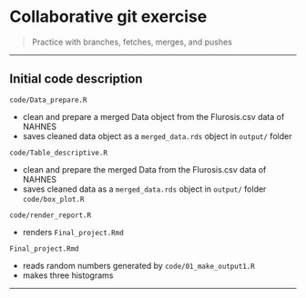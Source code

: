 # Collaborative git exercise

> Practice with branches, fetches, merges, and pushes

------------------------------------------------------------------------

## Initial code description

`code/Data_prepare.R`

  - clean and prepare a merged Data object from the Flurosis.csv data of NAHNES
  - saves cleaned data object as a `merged_data.rds` object in `output/` folder
  
`code/Table_descriptive.R`
  
  - clean and prepare the merged Data from the Flurosis.csv data of NAHNES
  - saves cleaned data as a `merged_data.rds` object in `output/` folder
`code/box_plot.R` 



`code/render_report.R`

  - renders `Final_project.Rmd`

`Final_project.Rmd`

  - reads random numbers generated by `code/01_make_output1.R`
  - makes three histograms

------------------------------------------------------------------------



